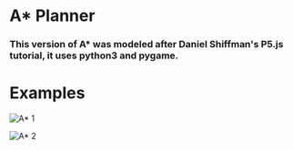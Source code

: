 # A* Planner

### This version of A* was modeled after Daniel Shiffman's P5.js tutorial, it uses python3 and pygame.



# Examples
![A* 1](https://github.com/vism2889/RAS_PROJECTS/blob/master/images/a_star_example_1.gif?raw=true)


![A* 2](https://github.com/vism2889/RAS_PROJECTS/blob/master/images/a_star_example_2.gif?raw=true)
